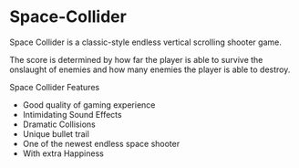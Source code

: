 # Space-Collider
Space Collider is a classic-style endless vertical scrolling shooter game.

The score is determined by how far the player is able to survive the onslaught
of enemies and how many enemies the player is able to destroy.

Space Collider Features 
* Good quality of gaming experience
* Intimidating Sound Effects
* Dramatic Collisions
* Unique bullet trail
* One of the newest endless space shooter
* With extra Happiness
